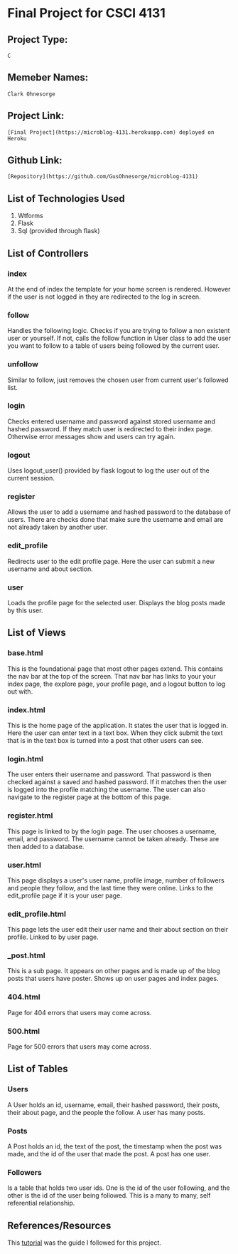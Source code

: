 # Final Project for CSCI 4131
## Project Type:
```
C
```
## Memeber Names:
```
Clark Ohnesorge
```
## Project Link:
```
[Final Project](https://microblog-4131.herokuapp.com) deployed on Heroku
```
## Github Link:
```
[Repository](https://github.com/GusOhnesorge/microblog-4131)
```
## List of Technologies Used
1. Wtforms
2. Flask
3. Sql (provided through flask)
## List of Controllers
### index
At the end of index the template for your home screen is rendered. However if
the user is not logged in they are redirected to the log in screen.
### follow
Handles the following logic. Checks if you are trying to follow a non existent user
or yourself. If not, calls the follow function in User class to add the user you want
to follow to a table of users being followed by the current user.
### unfollow
Similar to follow, just removes the chosen user from current user's followed list.
### login
Checks entered username and password against stored username and hashed password.
If they match user is redirected to their index page. Otherwise error messages show
and users can try again.
### logout
Uses logout_user() provided by flask logout to log the user out of the current session.
### register
Allows the user to add a username and hashed password to the database of users.
There are checks done that make sure the username and email are not already taken
by another user.
### edit_profile
Redirects user to the edit profile page. Here the user can submit a new username and
about section.
### user
Loads the profile page for the selected user. Displays the blog posts made by this user.

## List of Views
### base.html
This is the foundational page that most other pages extend. This contains the nav bar
at the top of the screen. That nav bar has links to your your index page, the explore page, your profile
page, and a logout button to log out with.
### index.html
This is the home page of the application. It states the user that is logged in.
Here the user can enter text in a text box. When they click submit the text that is
in the text box is turned into a post that other users can see.
### login.html
The user enters their username and password. That password is then checked
against a saved and hashed password. If it matches then the user is logged into the profile
matching the username. The user can also navigate to the register page at the bottom of this page.
### register.html
This page is linked to by the login page. The user chooses a username,
email, and password. The username cannot be taken already. These are then added to a database.
### user.html
This page displays a user's user name, profile image, number of followers
and people they follow, and the last time they were online. Links to the edit_profile
page if it is your user page.
### edit_profile.html
This page lets the user edit their user name and their about
section on their profile. Linked to by user page.
### \_post.html
This is a sub page. It appears on other pages and is made up of the
blog posts that users have poster. Shows up on user pages and index pages.
### 404.html
Page for 404 errors that users may come across.
### 500.html
Page for 500 errors that users may come across.
## List of Tables
### Users
A User holds an id, username, email, their hashed password, their posts, their about
page, and the people the follow. A user has many posts.
### Posts
A Post holds an id, the text of the post, the timestamp when the post was made,
and the id of the user that made the post. A post has one user.
### Followers
Is a table that holds two user ids. One is the id of the user following, and the other
is the id of the user being followed. This is a many to many, self referential relationship.

## References/Resources
This [tutorial](https://blog.miguelgrinberg.com/post/the-flask-mega-tutorial-part-i-hello-world)
was the guide I followed for this project.
